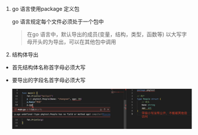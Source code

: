1. go 语言使用package 定义包

   go 语言规定每个文件必须处于一个包中

   > 在go 语言中，默认导出的成员(变量，结构，类型，函数等) 以大写字母开头的为导出，可以在其他包中调用

2. 结构体导出

+ 首先结构体名称首字母必须大写

+ 要导出的字段名首字母必须大写

  ![image](../../assets/105.jpg)